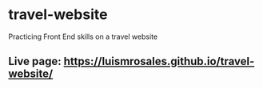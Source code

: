 # travel-website

Practicing Front End skills on a travel website

## Live page: https://luismrosales.github.io/travel-website/
